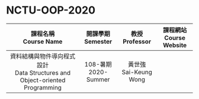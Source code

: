 # NCTU-OOP-2020

|課程名稱 <br/> Course Name|開課學期 <br/> Semester|教授 <br/> Professor|課程網站 <br/> Course Website|
|:---:|:---:|:---:|:---:|
|資料結構與物件導向程式設計 <br/> Data Structures and Object-oriented Programming|108-暑期 <br/> 2020-Summer|黃世強 <br/>Sai-Keung Wong||
